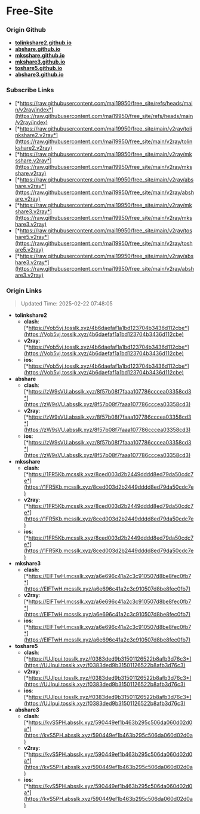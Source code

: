 # Free-Site

### Origin Github

- [**tolinkshare2.github.io**](https://github.com/tolinkshare2/tolinkshare2.github.io)
- [**abshare.github.io**](https://github.com/abshare/abshare.github.io)
- [**mksshare.github.io**](https://github.com/mksshare/mksshare.github.io)
- [**mkshare3.github.io**](https://github.com/mkshare3/mkshare3.github.io)
- [**toshare5.github.io**](https://github.com/toshare5/toshare5.github.io)
- [**abshare3.github.io**](https://github.com/abshare3/abshare3.github.io)

### Subscribe Links

- [*https://raw.githubusercontent.com/mai19950/free_site/refs/heads/main/v2ray/index*](https://raw.githubusercontent.com/mai19950/free_site/refs/heads/main/v2ray/index)
- [*https://raw.githubusercontent.com/mai19950/free_site/main/v2ray/tolinkshare2.v2ray*](https://raw.githubusercontent.com/mai19950/free_site/main/v2ray/tolinkshare2.v2ray)
- [*https://raw.githubusercontent.com/mai19950/free_site/main/v2ray/mksshare.v2ray*](https://raw.githubusercontent.com/mai19950/free_site/main/v2ray/mksshare.v2ray)
- [*https://raw.githubusercontent.com/mai19950/free_site/main/v2ray/abshare.v2ray*](https://raw.githubusercontent.com/mai19950/free_site/main/v2ray/abshare.v2ray)
- [*https://raw.githubusercontent.com/mai19950/free_site/main/v2ray/mkshare3.v2ray*](https://raw.githubusercontent.com/mai19950/free_site/main/v2ray/mkshare3.v2ray)
- [*https://raw.githubusercontent.com/mai19950/free_site/main/v2ray/toshare5.v2ray*](https://raw.githubusercontent.com/mai19950/free_site/main/v2ray/toshare5.v2ray)
- [*https://raw.githubusercontent.com/mai19950/free_site/main/v2ray/abshare3.v2ray*](https://raw.githubusercontent.com/mai19950/free_site/main/v2ray/abshare3.v2ray)

### Origin Links

> Updated Time: 2025-02-22 07:48:05

- **tolinkshare2**
  - **clash**: [*https://Vob5vj.tosslk.xyz/4b6daefaf1a1bd123704b3436d112cbe*](https://Vob5vj.tosslk.xyz/4b6daefaf1a1bd123704b3436d112cbe)
  - **v2ray**: [*https://Vob5vj.tosslk.xyz/4b6daefaf1a1bd123704b3436d112cbe*](https://Vob5vj.tosslk.xyz/4b6daefaf1a1bd123704b3436d112cbe)
  - **ios**: [*https://Vob5vj.tosslk.xyz/4b6daefaf1a1bd123704b3436d112cbe*](https://Vob5vj.tosslk.xyz/4b6daefaf1a1bd123704b3436d112cbe)
- **abshare**
  - **clash**: [*https://zW9sVU.absslk.xyz/8f57b08f7faaa107786cccea03358cd3*](https://zW9sVU.absslk.xyz/8f57b08f7faaa107786cccea03358cd3)
  - **v2ray**: [*https://zW9sVU.absslk.xyz/8f57b08f7faaa107786cccea03358cd3*](https://zW9sVU.absslk.xyz/8f57b08f7faaa107786cccea03358cd3)
  - **ios**: [*https://zW9sVU.absslk.xyz/8f57b08f7faaa107786cccea03358cd3*](https://zW9sVU.absslk.xyz/8f57b08f7faaa107786cccea03358cd3)
- **mksshare**
  - **clash**: [*https://1FR5Kb.mcsslk.xyz/8ced003d2b2449dddd8ed79da50cdc7e*](https://1FR5Kb.mcsslk.xyz/8ced003d2b2449dddd8ed79da50cdc7e)
  - **v2ray**: [*https://1FR5Kb.mcsslk.xyz/8ced003d2b2449dddd8ed79da50cdc7e*](https://1FR5Kb.mcsslk.xyz/8ced003d2b2449dddd8ed79da50cdc7e)
  - **ios**: [*https://1FR5Kb.mcsslk.xyz/8ced003d2b2449dddd8ed79da50cdc7e*](https://1FR5Kb.mcsslk.xyz/8ced003d2b2449dddd8ed79da50cdc7e)
- **mkshare3**
  - **clash**: [*https://ElFTwH.mcsslk.xyz/a6e696c41a2c3c910507d8be8fec0fb7*](https://ElFTwH.mcsslk.xyz/a6e696c41a2c3c910507d8be8fec0fb7)
  - **v2ray**: [*https://ElFTwH.mcsslk.xyz/a6e696c41a2c3c910507d8be8fec0fb7*](https://ElFTwH.mcsslk.xyz/a6e696c41a2c3c910507d8be8fec0fb7)
  - **ios**: [*https://ElFTwH.mcsslk.xyz/a6e696c41a2c3c910507d8be8fec0fb7*](https://ElFTwH.mcsslk.xyz/a6e696c41a2c3c910507d8be8fec0fb7)
- **toshare5**
  - **clash**: [*https://UJIpui.tosslk.xyz/f0383ded9b31501126522b8afb3d76c3*](https://UJIpui.tosslk.xyz/f0383ded9b31501126522b8afb3d76c3)
  - **v2ray**: [*https://UJIpui.tosslk.xyz/f0383ded9b31501126522b8afb3d76c3*](https://UJIpui.tosslk.xyz/f0383ded9b31501126522b8afb3d76c3)
  - **ios**: [*https://UJIpui.tosslk.xyz/f0383ded9b31501126522b8afb3d76c3*](https://UJIpui.tosslk.xyz/f0383ded9b31501126522b8afb3d76c3)
- **abshare3**
  - **clash**: [*https://kvS5PH.absslk.xyz/590449ef1b463b295c506da060d02d0a*](https://kvS5PH.absslk.xyz/590449ef1b463b295c506da060d02d0a)
  - **v2ray**: [*https://kvS5PH.absslk.xyz/590449ef1b463b295c506da060d02d0a*](https://kvS5PH.absslk.xyz/590449ef1b463b295c506da060d02d0a)
  - **ios**: [*https://kvS5PH.absslk.xyz/590449ef1b463b295c506da060d02d0a*](https://kvS5PH.absslk.xyz/590449ef1b463b295c506da060d02d0a)
